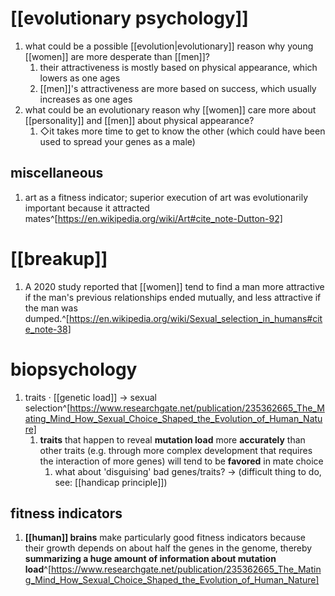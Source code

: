 # [[evolutionary psychology]]
1. what could be a possible [[evolution|evolutionary]] reason why young [[women]] are more desperate than [[men]]?
	1. their attractiveness is mostly based on physical appearance, which lowers as one ages
	2. [[men]]'s attractiveness are more based on success, which usually increases as one ages
2. what could be an evolutionary reason why [[women]] care more about [[personality]] and [[men]] about physical appearance?
	1. ◇it takes more time to get to know the other (which could have been used to spread your genes as a male)

## miscellaneous
1. art as a fitness indicator; superior execution of art was evolutionarily important because it attracted mates^[https://en.wikipedia.org/wiki/Art#cite_note-Dutton-92]

# [[breakup]]
1. A 2020 study reported that [[women]] tend to find a man more attractive if the man's previous relationships ended mutually, and less attractive if the man was dumped.^[https://en.wikipedia.org/wiki/Sexual_selection_in_humans#cite_note-38]

# biopsychology
1. traits · [[genetic load]] → sexual selection^[https://www.researchgate.net/publication/235362665_The_Mating_Mind_How_Sexual_Choice_Shaped_the_Evolution_of_Human_Nature]
	1. **traits** that happen to reveal **mutation load** more **accurately** than other traits (e.g. through more complex development that requires the interaction of more genes) will tend to be **favored** in mate choice
		1. what about 'disguising' bad genes/traits? → (difficult thing to do, see: [[handicap principle]])

## fitness indicators
1. **[[human]] brains** make particularly good fitness indicators because their growth depends on about half the genes in the genome, thereby **summarizing a huge amount of information about mutation load**^[https://www.researchgate.net/publication/235362665_The_Mating_Mind_How_Sexual_Choice_Shaped_the_Evolution_of_Human_Nature]